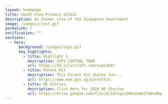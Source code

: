 ```yaml
---
layout: homepage
title: South View Primary School
description: An Isomer site of the Singapore Government
image: /images/crest.gif
permalink: /
notification: ""
sections:
  - hero:
      background: /images/svps.gif
      key_highlights:
        - title: Highlight 1
          description: SVPS VIRTUAL TOUR
          url: https://4d.silvrcraft.com/svps360/
        - title: Parent Kit
          description: This Parent Kit shares fun...
          url: https://www.moe.gov.sg/parentkit.
        - title: WE STories
          description: Click Here for 2020 WE Stories
          url: https://drive.google.com/file/d/1GFvgxzIKKu5nWzIl0OvDRpiRiHYr3Yfq/view
---
```

